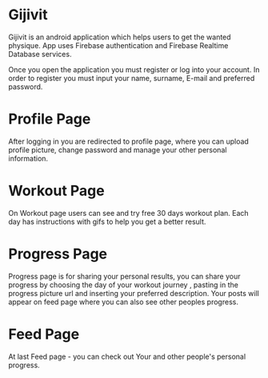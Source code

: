 # Gijivit

Gijivit is an android application which helps users to  get the wanted physique.
App uses Firebase authentication and Firebase Realtime Database services.

Once you open the application you must register or log into your account.
In order to register you must input your name, surname, E-mail and 
preferred password.

# Profile Page

After logging in you are redirected to profile page, where you can upload 
profile picture, change password and manage your other personal information.

# Workout Page

On Workout page users can see and try free 30 days workout plan. Each 
day has instructions with gifs to help you get a better result.

# Progress Page

Progress page is for sharing your personal results, you can share your progress by choosing the day of your workout journey , pasting in the progress picture url 
and inserting your preferred description.
Your posts will appear on feed page where you can also see other peoples progress.

# Feed Page

At last Feed page - you can check out Your and other people's personal progress.
